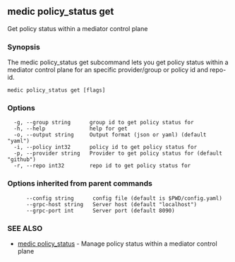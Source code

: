 ## medic policy_status get

Get policy status within a mediator control plane

### Synopsis

The medic policy_status get subcommand lets you get policy status within a
mediator control plane for an specific provider/group or policy id and repo-id.

```
medic policy_status get [flags]
```

### Options

```
  -g, --group string      group id to get policy status for
  -h, --help              help for get
  -o, --output string     Output format (json or yaml) (default "yaml")
  -i, --policy int32      policy id to get policy status for
  -p, --provider string   Provider to get policy status for (default "github")
  -r, --repo int32        repo id to get policy status for
```

### Options inherited from parent commands

```
      --config string      config file (default is $PWD/config.yaml)
      --grpc-host string   Server host (default "localhost")
      --grpc-port int      Server port (default 8090)
```

### SEE ALSO

* [medic policy_status](medic_policy_status.md)	 - Manage policy status within a mediator control plane

